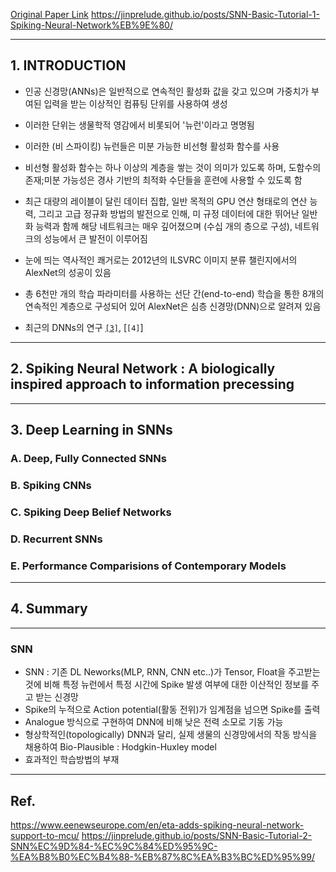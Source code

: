 [Original Paper Link](https://arxiv.org/abs/1804.08150)
https://jinprelude.github.io/posts/SNN-Basic-Tutorial-1-Spiking-Neural-Network%EB%9E%80/

---

## 1. INTRODUCTION

- 인공 신경망(ANNs)은 일반적으로 연속적인 활성화 값을 갖고 있으며 가중치가 부여된 입력을 받는 이상적인 컴퓨팅 단위를 사용하여 생성
- 이러한 단위는 생물학적 영감에서 비롯되어 '뉴런'이라고 명명됨
- 이러한 (비 스파이킹) 뉴런들은 미분 가능한 비선형 활성화 함수를 사용
- 비선형 활성화 함수는 하나 이상의 계층을 쌓는 것이 의미가 있도록 하며, 도함수의 존재;미분 가능성은 경사 기반의 최적화 수단들을 훈련에 사용할 수 있도록 함
- 최근 대량의 레이블이 달린 데이터 집합, 일반 목적의 GPU 연산 형태로의 연산 능력, 그리고 고급 정규화 방법의 발전으로 인해, 미 규정 데이터에 대한 뛰어난 일반화 능력과 함께 해당 네트워크는 매우 깊어졌으며 (수십 개의 층으로 구성), 네트워크의 성능에서 큰 발전이 이루어짐

- 눈에 띄는 역사적인 쾌거로는 2012년의 ILSVRC 이미지 분류 챌린지에서의 AlexNet의 성공이 있음
- 총 6천만 개의 학습 파라미터를 사용하는 선단 간(end-to-end) 학습을 통한 8개의 연속적인 계층으로 구성되어 있어 AlexNet은 심층 신경망(DNN)으로 알려져 있음
- 최근의 DNNs의 연구 [`[3]`](), [`[4]`]
---

## 2. Spiking Neural Network : A biologically inspired approach to information precessing

---

## 3. Deep Learning in SNNs

### A. Deep, Fully Connected SNNs

### B. Spiking CNNs

### C. Spiking Deep Belief Networks

### D. Recurrent SNNs

### E. Performance Comparisions of Contemporary Models
---

## 4. Summary

---
### SNN

- SNN : 기존 DL Neworks(MLP, RNN, CNN etc..)가 Tensor, Float을 주고받는 것에 비해 특정 뉴런에서 특정 시간에 Spike 발생 여부에 대한 이산적인 정보를 주고 받는 신경망
- Spike의 누적으로 Action potential(활동 전위)가 임계점을 넘으면 Spike를 출력
- Analogue 방식으로 구현하여 DNN에 비해 낮은 전력 소모로 기동 가능
- 형상학적인(topologically) DNN과 달리, 실제 생물의 신경망에서의 작동 방식을 채용하여 Bio-Plausible : Hodgkin-Huxley model
- 효과적인 학습방법의 부재
---
## Ref.
https://www.eenewseurope.com/en/eta-adds-spiking-neural-network-support-to-mcu/
https://jinprelude.github.io/posts/SNN-Basic-Tutorial-2-SNN%EC%9D%84-%EC%9C%84%ED%95%9C-%EA%B8%B0%EC%B4%88-%EB%87%8C%EA%B3%BC%ED%95%99/